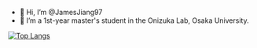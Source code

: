 - 👋 Hi, I’m @JamesJiang97
- :office:  I’m a 1st-year master's student in the Onizuka Lab, Osaka University.


[![Top Langs](https://github-readme-stats.vercel.app/api/top-langs/?username=JamesJiang97&count_private=true)](https://github.com/anuraghazra/github-readme-stats)

<!---
JamesJiang97/JamesJiang97 is a ✨ special ✨ repository because its `README.md` (this file) appears on your GitHub profile.
You can click the Preview link to take a look at your changes.
--->
